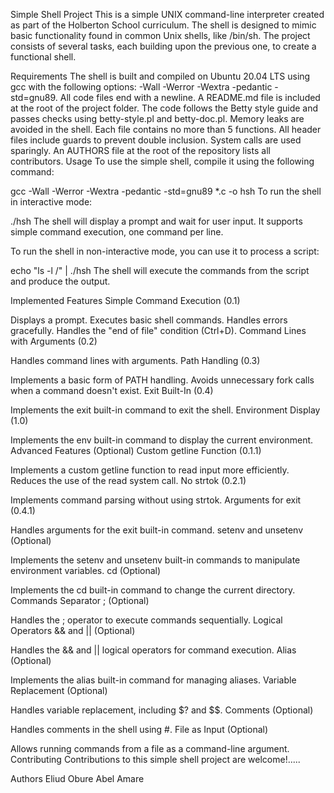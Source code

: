 Simple Shell Project
This is a simple UNIX command-line interpreter created as part of the Holberton School curriculum. The shell is designed to mimic basic functionality found in common Unix shells, like /bin/sh. The project consists of several tasks, each building upon the previous one, to create a functional shell.

Requirements
The shell is built and compiled on Ubuntu 20.04 LTS using gcc with the following options: -Wall -Werror -Wextra -pedantic -std=gnu89.
All code files end with a newline.
A README.md file is included at the root of the project folder.
The code follows the Betty style guide and passes checks using betty-style.pl and betty-doc.pl.
Memory leaks are avoided in the shell.
Each file contains no more than 5 functions.
All header files include guards to prevent double inclusion.
System calls are used sparingly.
An AUTHORS file at the root of the repository lists all contributors.
Usage
To use the simple shell, compile it using the following command:

gcc -Wall -Werror -Wextra -pedantic -std=gnu89 \*.c -o hsh
To run the shell in interactive mode:

./hsh
The shell will display a prompt and wait for user input. It supports simple command execution, one command per line.

To run the shell in non-interactive mode, you can use it to process a script:

echo "ls -l /" | ./hsh
The shell will execute the commands from the script and produce the output.

Implemented Features
Simple Command Execution (0.1)

Displays a prompt.
Executes basic shell commands.
Handles errors gracefully.
Handles the "end of file" condition (Ctrl+D).
Command Lines with Arguments (0.2)

Handles command lines with arguments.
Path Handling (0.3)

Implements a basic form of PATH handling.
Avoids unnecessary fork calls when a command doesn't exist.
Exit Built-In (0.4)

Implements the exit built-in command to exit the shell.
Environment Display (1.0)

Implements the env built-in command to display the current environment.
Advanced Features (Optional)
Custom getline Function (0.1.1)

Implements a custom getline function to read input more efficiently.
Reduces the use of the read system call.
No strtok (0.2.1)

Implements command parsing without using strtok.
Arguments for exit (0.4.1)

Handles arguments for the exit built-in command.
setenv and unsetenv (Optional)

Implements the setenv and unsetenv built-in commands to manipulate environment variables.
cd (Optional)

Implements the cd built-in command to change the current directory.
Commands Separator ; (Optional)

Handles the ; operator to execute commands sequentially.
Logical Operators && and || (Optional)

Handles the && and || logical operators for command execution.
Alias (Optional)

Implements the alias built-in command for managing aliases.
Variable Replacement (Optional)

Handles variable replacement, including $? and $$.
Comments (Optional)

Handles comments in the shell using #.
File as Input (Optional)

Allows running commands from a file as a command-line argument.
Contributing
Contributions to this simple shell project are welcome!.....

Authors
Eliud Obure
Abel Amare

